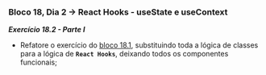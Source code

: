 ### Bloco 18, Dia 2 -> React Hooks - useState e useContext

_**Exercício 18.2 - Parte I**_

 - Refatore o exercício do [bloco 18.1](https://github.com/GGaldino95/trybe-course/tree/main/exercises/bloco_18/dia_1), substituindo toda a lógica de classes para a lógica de **`React Hooks`**, deixando todos os componentes funcionais;